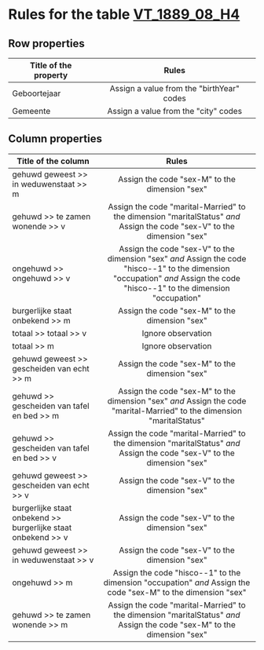 # Rules for the table [VT_1889_08_H4](https://github.com/cgueret/DataDump/blob/master/xls-marked/VT_1889_08_H4_marked.xls?raw=true)
## Row properties
| Title of the property | Rules |
| --------------------- |:-----:|
| Geboortejaar | Assign a value from the "birthYear" codes |
| Gemeente | Assign a value from the "city" codes |
## Column properties
| Title of the column | Rules |
| --------------------- |:-----:|
| gehuwd geweest >> in weduwenstaat >> m | Assign the code "sex-M" to the dimension "sex" |
| gehuwd >> te zamen wonende >> v | Assign the code "marital-Married" to the dimension "maritalStatus" *and* Assign the code "sex-V" to the dimension "sex" |
| ongehuwd >> ongehuwd >> v | Assign the code "sex-V" to the dimension "sex" *and* Assign the code "hisco--1" to the dimension "occupation" *and* Assign the code "hisco--1" to the dimension "occupation" |
| burgerlijke staat onbekend >> m | Assign the code "sex-M" to the dimension "sex" |
| totaal >> totaal >> v | Ignore observation |
| totaal >> m | Ignore observation |
| gehuwd geweest >> gescheiden van echt >> m | Assign the code "sex-M" to the dimension "sex" |
| gehuwd >> gescheiden van tafel en bed >> m | Assign the code "sex-M" to the dimension "sex" *and* Assign the code "marital-Married" to the dimension "maritalStatus" |
| gehuwd >> gescheiden van tafel en bed >> v | Assign the code "marital-Married" to the dimension "maritalStatus" *and* Assign the code "sex-V" to the dimension "sex" |
| gehuwd geweest >> gescheiden van echt >> v | Assign the code "sex-V" to the dimension "sex" |
| burgerlijke staat onbekend >> burgerlijke staat onbekend >> v | Assign the code "sex-V" to the dimension "sex" |
| gehuwd geweest >> in weduwenstaat >> v | Assign the code "sex-V" to the dimension "sex" |
| ongehuwd >> m | Assign the code "hisco--1" to the dimension "occupation" *and* Assign the code "sex-M" to the dimension "sex" |
| gehuwd >> te zamen wonende >> m | Assign the code "marital-Married" to the dimension "maritalStatus" *and* Assign the code "sex-M" to the dimension "sex" |
